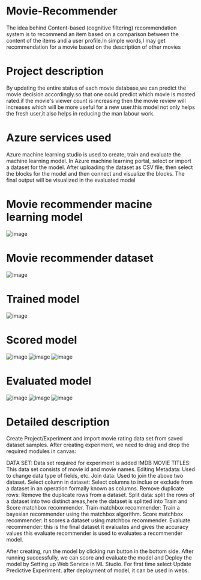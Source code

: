 # Movie-Recommender
The idea behind Content-based (cognitive filtering) recommendation system is to recommend an item based on a comparison between the content of the items and a user profile.In simple words,I may get recommendation for a movie based on the description of other movies
# Project description
By updating the entire status of each movie database,we can predict the movie decision accordingly.so that one could predict which movie is mosted rated.if the movie's viewer count is increasing then the movie review will increases which will be more useful for a new user.this model not only helps the fresh user,it also helps in reducing the man labour work.
# Azure services used
Azure machine learning studio is used to create, train and evaluate the machine learning model. In Azure machine learning portal, select or import a dataset for the model. After uploading the dataset as CSV file, then select the blocks for the model and then connect and visualize the blocks. The final output will be visualized in the evaluated model
# Movie recommender macine learning model
![image](https://user-images.githubusercontent.com/89441844/152484760-6f77886b-18c4-44d4-a1a2-810fa1862df3.png)
# Movie recommender dataset
![image](https://user-images.githubusercontent.com/89441844/152484134-6e8e63c6-0841-4c20-b107-d8579297a587.png)
# Trained model
![image](https://user-images.githubusercontent.com/89441844/152484293-db05781b-a87c-45f9-b8f6-f82bc925b678.png)
# Scored model
![image](https://user-images.githubusercontent.com/89441844/152484465-4b902fb1-e195-4ba1-8d34-f6f07fce6485.png)
![image](https://user-images.githubusercontent.com/89441844/152484557-1015c847-cb4b-4c49-bfd6-bc0b7b2a533c.png)
![image](https://user-images.githubusercontent.com/89441844/152484641-f901e757-7f23-4e94-9049-8733664a4463.png)
# Evaluated model
![image](https://user-images.githubusercontent.com/89441844/152484862-65205ebd-267e-45d5-ac2c-618b6c19d518.png)
![image](https://user-images.githubusercontent.com/89441844/152484904-27ac0ee3-7e89-4531-a59e-647a329dad26.png)
![image](https://user-images.githubusercontent.com/89441844/152484959-12c73ae7-d71a-47ae-b8c8-1d4ec15a4e57.png)
# Detailed description
Create Project/Experiment and import movie rating data set from saved dataset samples. After creating experiment, we need to drag and drop the required modules in canvas:

DATA SET:
  Data set required for experiment is added
IMDB MOVIE TITLES:
  This data set consists of movie id and movie names.
Editing Metadata:
  Used to change data type of fields, etc.
Join data:
  Used to join the above two dataset.
Select column in dataset:
  Select columns to inclue or exclude from a dataset in an operation formally known as columns.
 Remove duplicate rows:
  Remove the duplicate rows from a dataset.
Split data:
  split the rows of a dataset into two distinct areas,here the dataset is splitted into Train and Score matchbox recommender.
Train matchbox recommender:
  Train a bayesian recommender using the matchbox algorithm.
Score matchbox recommender:
  It scores a dataset using matchbox recommender.
Evaluate recommender:
  this is the final dataset it evaluates and gives the accuracy values 
  this evaluate recommender is used to evaluates a recommender model.

After creating, run the model by clicking run button in the bottom side. After running successfully, we can score and evaluate the model and Deploy the model by Setting up Web Service in ML Studio. For first time select Update Predictive Experiment. after deployment of model, it can be used in webs.

